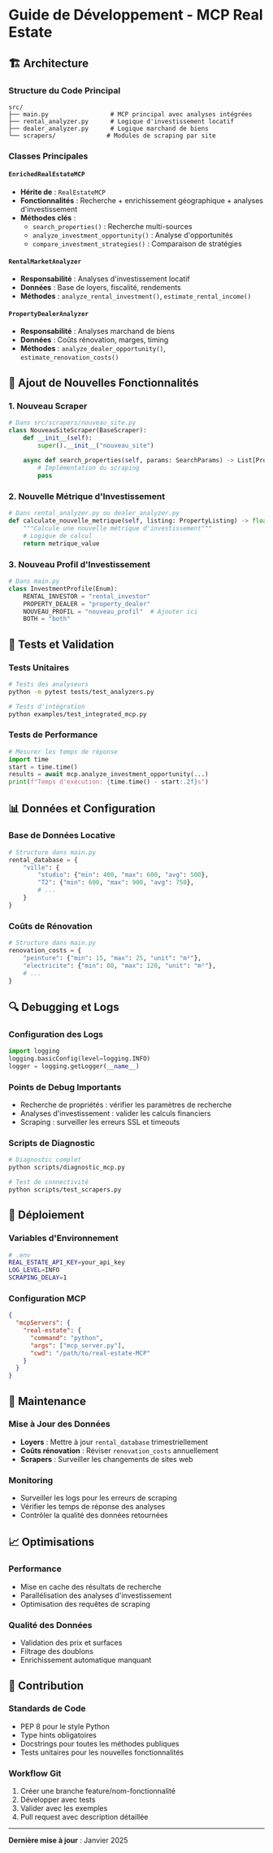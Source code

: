 # Guide de Développement - MCP Real Estate

## 🏗️ Architecture

### Structure du Code Principal

```
src/
├── main.py                 # MCP principal avec analyses intégrées
├── rental_analyzer.py      # Logique d'investissement locatif
├── dealer_analyzer.py      # Logique marchand de biens
└── scrapers/              # Modules de scraping par site
```

### Classes Principales

#### `EnrichedRealEstateMCP`
- **Hérite de** : `RealEstateMCP`
- **Fonctionnalités** : Recherche + enrichissement géographique + analyses d'investissement
- **Méthodes clés** :
  - `search_properties()` : Recherche multi-sources
  - `analyze_investment_opportunity()` : Analyse d'opportunités
  - `compare_investment_strategies()` : Comparaison de stratégies

#### `RentalMarketAnalyzer`
- **Responsabilité** : Analyses d'investissement locatif
- **Données** : Base de loyers, fiscalité, rendements
- **Méthodes** : `analyze_rental_investment()`, `estimate_rental_income()`

#### `PropertyDealerAnalyzer`
- **Responsabilité** : Analyses marchand de biens
- **Données** : Coûts rénovation, marges, timing
- **Méthodes** : `analyze_dealer_opportunity()`, `estimate_renovation_costs()`

## 🔧 Ajout de Nouvelles Fonctionnalités

### 1. Nouveau Scraper

```python
# Dans src/scrapers/nouveau_site.py
class NouveauSiteScraper(BaseScraper):
    def __init__(self):
        super().__init__("nouveau_site")
    
    async def search_properties(self, params: SearchParams) -> List[PropertyListing]:
        # Implémentation du scraping
        pass
```

### 2. Nouvelle Métrique d'Investissement

```python
# Dans rental_analyzer.py ou dealer_analyzer.py
def calculate_nouvelle_metrique(self, listing: PropertyListing) -> float:
    """Calcule une nouvelle métrique d'investissement"""
    # Logique de calcul
    return metrique_value
```

### 3. Nouveau Profil d'Investissement

```python
# Dans main.py
class InvestmentProfile(Enum):
    RENTAL_INVESTOR = "rental_investor"
    PROPERTY_DEALER = "property_dealer"
    NOUVEAU_PROFIL = "nouveau_profil"  # Ajouter ici
    BOTH = "both"
```

## 🧪 Tests et Validation

### Tests Unitaires
```bash
# Tests des analyseurs
python -m pytest tests/test_analyzers.py

# Tests d'intégration
python examples/test_integrated_mcp.py
```

### Tests de Performance
```python
# Mesurer les temps de réponse
import time
start = time.time()
results = await mcp.analyze_investment_opportunity(...)
print(f"Temps d'exécution: {time.time() - start:.2f}s")
```

## 📊 Données et Configuration

### Base de Données Locative
```python
# Structure dans main.py
rental_database = {
    "ville": {
        "studio": {"min": 400, "max": 600, "avg": 500},
        "T2": {"min": 600, "max": 900, "avg": 750},
        # ...
    }
}
```

### Coûts de Rénovation
```python
# Structure dans main.py
renovation_costs = {
    "peinture": {"min": 15, "max": 25, "unit": "m²"},
    "electricite": {"min": 80, "max": 120, "unit": "m²"},
    # ...
}
```

## 🔍 Debugging et Logs

### Configuration des Logs
```python
import logging
logging.basicConfig(level=logging.INFO)
logger = logging.getLogger(__name__)
```

### Points de Debug Importants
- Recherche de propriétés : vérifier les paramètres de recherche
- Analyses d'investissement : valider les calculs financiers
- Scraping : surveiller les erreurs SSL et timeouts

### Scripts de Diagnostic
```bash
# Diagnostic complet
python scripts/diagnostic_mcp.py

# Test de connectivité
python scripts/test_scrapers.py
```

## 🚀 Déploiement

### Variables d'Environnement
```bash
# .env
REAL_ESTATE_API_KEY=your_api_key
LOG_LEVEL=INFO
SCRAPING_DELAY=1
```

### Configuration MCP
```json
{
  "mcpServers": {
    "real-estate": {
      "command": "python",
      "args": ["mcp_server.py"],
      "cwd": "/path/to/real-estate-MCP"
    }
  }
}
```

## 🔄 Maintenance

### Mise à Jour des Données
- **Loyers** : Mettre à jour `rental_database` trimestriellement
- **Coûts rénovation** : Réviser `renovation_costs` annuellement
- **Scrapers** : Surveiller les changements de sites web

### Monitoring
- Surveiller les logs pour les erreurs de scraping
- Vérifier les temps de réponse des analyses
- Contrôler la qualité des données retournées

## 📈 Optimisations

### Performance
- Mise en cache des résultats de recherche
- Parallélisation des analyses d'investissement
- Optimisation des requêtes de scraping

### Qualité des Données
- Validation des prix et surfaces
- Filtrage des doublons
- Enrichissement automatique manquant

## 🤝 Contribution

### Standards de Code
- PEP 8 pour le style Python
- Type hints obligatoires
- Docstrings pour toutes les méthodes publiques
- Tests unitaires pour les nouvelles fonctionnalités

### Workflow Git
1. Créer une branche feature/nom-fonctionnalité
2. Développer avec tests
3. Valider avec les exemples
4. Pull request avec description détaillée

---

**Dernière mise à jour** : Janvier 2025

